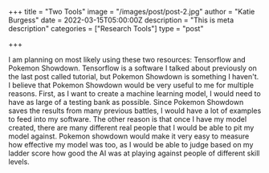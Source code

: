 +++
title = "Two Tools"
image = "/images/post/post-2.jpg"
author = "Katie Burgess"
date = 2022-03-15T05:00:00Z
description = "This is meta description"
categories = ["Research Tools"]
type = "post"

+++


I am planning on most likely using these two resources: Tensorflow and Pokemon Showdown. Tensorflow is a software I talked about previously on the last post called tutorial, but Pokemon Showdown is something I haven't. I believe that Pokemon Showdown would be very useful to me for multiple reasons. First, as I want to create a machine learning model, I would need to have as large of a testing bank as possible. Since Pokemon Showdown saves the results from many previous battles, I would have a lot of examples to feed into my software. The other reason is that once I have my model created, there are many different real people that I would be able to pit my model against. Pokemon showdown would make it very easy to measure how effective my model was too, as I would be able to judge based on my ladder score how good the AI was at playing against people of different skill levels.